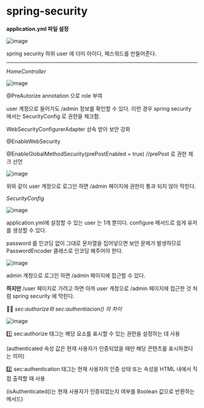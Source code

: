 # spring-security

**application.yml 파일 설정**

![image](https://github.com/user-attachments/assets/476ecd18-95dc-4a6f-a312-4a3ab29de908)


spring security 하위 user 에 더미 아이디, 패스워드를 만들어준다.

---

*HomeController*

![image](https://github.com/user-attachments/assets/36a557f3-3411-4ea2-85c3-d27598865871)

@PreAutorize annotation 으로 role 부여

user 계정으로 들어가도 /admin 정보를 확인할 수 있다. 이런 경우 spring security 에서는 SecurityConfig 로 권한을 체크함.

WebSecurityConfigurerAdapter 상속 받아 보안 강화

@EnableWebSecurity

@EnableGlobalMethodSecurity(prePostEnabled = true) //prePost 로 권한 체크 선언

![image](https://github.com/user-attachments/assets/71ec5f3c-2f63-4ac5-a292-7509c2b6acac)

위와 같이 user 계정으로 로그인 하면 /admin 페이지에 권한이 통과 되지 않아 막힌다.

*SecurityConfig*

![image](https://github.com/user-attachments/assets/eef4bb41-2eea-408a-941c-2634ce3f1093)

application.yml에 설정할 수 있는 user 는 1개 뿐이다. configure 메서드로 쉽게 유저를 생성할 수 있다.

password 를 인코딩 없이 그대로 문자열을 집어넣으면 보안 문제가 발생하므로 PasswordEncoder 클래스로 인코딩 해주어야 한다.

![image](https://github.com/user-attachments/assets/81a7c0c0-7d1e-40af-803c-c2da8b834ca2)

admin 계정으로 로그인 하면 /admin 페이지에 접근할 수 있다.

**하지만** /user 페이지로 가려고 하면 아까 user 계정으로 /admin 페이지에 접근한 것 처럼 spring security 에 막힌다.

🧑‍🏫
*sec:authorize와 sec:authentiacion() 의 차이*

![image](https://github.com/user-attachments/assets/05ada567-8b97-4f6a-91a0-e9ec5c1e4c38)

1️⃣ sec:authorize 태그는 해당 요소를 표시할 수 있는 권한을 설정하는 데 사용

(authenticated 속성 값은 현재 사용자가 인증되었을 때만 해당 콘텐츠를 표시하겠다는 의미)

2️⃣ sec:authentication 태그는 현재 사용자의 인증 상태 또는 속성을 HTML 내에서 직접 출력할 때 사용

(isAuthenticated()는 현재 사용자가 인증되었는지 여부를 Boolean 값으로 반환하는 메서드)
